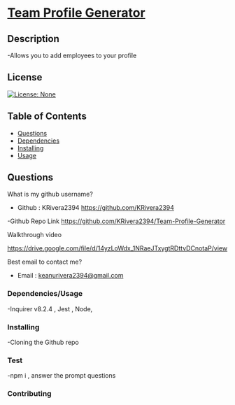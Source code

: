 
# <u>Team Profile Generator</u>

## Description 
-Allows you to add employees to your profile

## License
[![License: None](https://img.shields.io/badge/License-None-yellow.svg)](https://opensource.org/licenses/MIT)


## Table of Contents 
- [Questions](#questions) 
- [Dependencies](#dependencies) 
- [Installing](#installing) 
- [Usage](#usage) 

## Questions 

What is my github username? 
- Github : KRivera2394
https://github.com/KRivera2394

-Github Repo Link
https://github.com/KRivera2394/Team-Profile-Generator



Walkthrough video

 https://drive.google.com/file/d/14yzLoWdx_1NRaeJTxygtRDttvDCnotaP/view



Best email to contact me?
- Email : keanurivera2394@gmail.com


### Dependencies/Usage 
<p>-Inquirer v8.2.4 , Jest , Node,</p>



### Installing  
<p>-Cloning the Github repo</p>  


### Test 
<p>-npm i , answer the prompt questions</p>


### Contributing 
